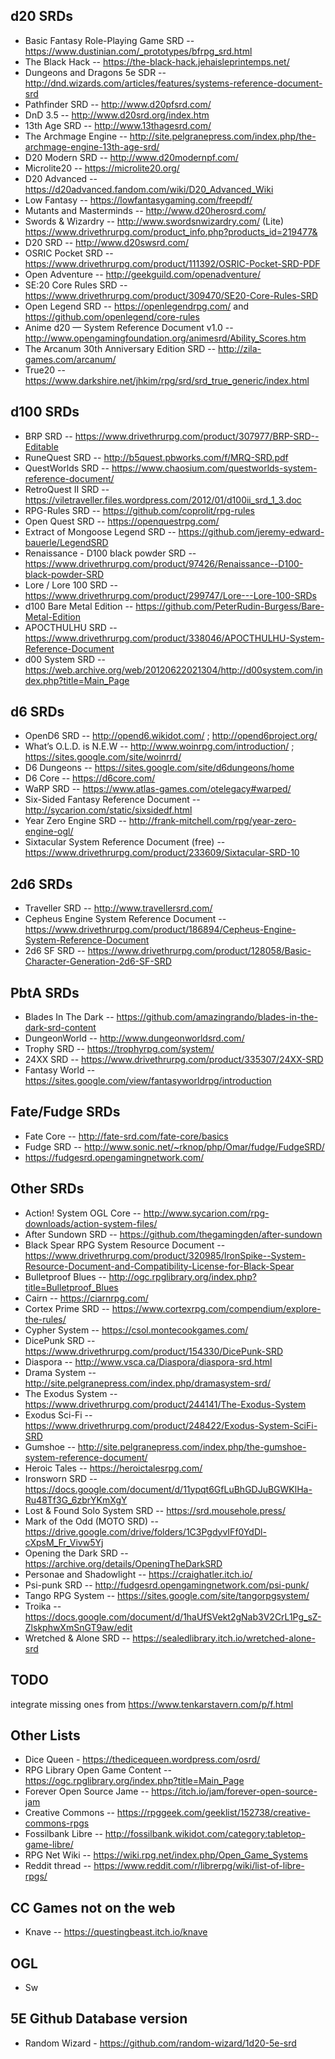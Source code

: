## d20 SRDs

* Basic Fantasy Role-Playing Game SRD -- https://www.dustinian.com/_prototypes/bfrpg_srd.html
* The Black Hack -- https://the-black-hack.jehaisleprintemps.net/
* Dungeons and Dragons 5e SDR -- http://dnd.wizards.com/articles/features/systems-reference-document-srd
* Pathfinder SRD -- http://www.d20pfsrd.com/
* DnD 3.5 -- http://www.d20srd.org/index.htm
* 13th Age SRD -- http://www.13thagesrd.com/
* The Archmage Engine -- http://site.pelgranepress.com/index.php/the-archmage-engine-13th-age-srd/
* D20 Modern SRD -- http://www.d20modernpf.com/
* Microlite20 -- https://microlite20.org/
* D20 Advanced -- https://d20advanced.fandom.com/wiki/D20_Advanced_Wiki
* Low Fantasy -- https://lowfantasygaming.com/freepdf/
* Mutants and Masterminds -- http://www.d20herosrd.com/
* Swords & Wizardry -- http://www.swordsnwizardry.com/
  (Lite) https://www.drivethrurpg.com/product_info.php?products_id=219477&
* D20 SRD -- http://www.d20swsrd.com/
* OSRIC Pocket SRD -- https://www.drivethrurpg.com/product/111392/OSRIC-Pocket-SRD-PDF
* Open Adventure -- http://geekguild.com/openadventure/
* SE:20 Core Rules SRD -- https://www.drivethrurpg.com/product/309470/SE20-Core-Rules-SRD
* Open Legend SRD -- https://openlegendrpg.com/ and https://github.com/openlegend/core-rules
* Anime d20 — System Reference Document v1.0 -- http://www.opengamingfoundation.org/animesrd/Ability_Scores.htm
* The Arcanum 30th Anniversary Edition SRD -- http://zila-games.com/arcanum/
* True20 -- https://www.darkshire.net/jhkim/rpg/srd/srd_true_generic/index.html

## d100 SRDs

* BRP SRD -- https://www.drivethrurpg.com/product/307977/BRP-SRD--Editable
* RuneQuest SRD -- http://b5quest.pbworks.com/f/MRQ-SRD.pdf
* QuestWorlds SRD -- https://www.chaosium.com/questworlds-system-reference-document/
* RetroQuest II SRD -- https://viletraveller.files.wordpress.com/2012/01/d100ii_srd_1_3.doc
* RPG-Rules SRD -- https://github.com/coprolit/rpg-rules
* Open Quest SRD -- https://openquestrpg.com/
* Extract of Mongoose Legend SRD -- https://github.com/jeremy-edward-bauerle/LegendSRD
* Renaissance - D100 black powder SRD -- https://www.drivethrurpg.com/product/97426/Renaissance--D100-black-powder-SRD
* Lore / Lore 100 SRD -- https://www.drivethrurpg.com/product/299747/Lore---Lore-100-SRDs
* d100 Bare Metal Edition -- https://github.com/PeterRudin-Burgess/Bare-Metal-Edition
* APOCTHULHU SRD -- https://www.drivethrurpg.com/product/338046/APOCTHULHU-System-Reference-Document
* d00 System SRD -- https://web.archive.org/web/20120622021304/http://d00system.com/index.php?title=Main_Page

## d6 SRDs

* OpenD6 SRD -- http://opend6.wikidot.com/ ; http://opend6project.org/
* What’s O.L.D. is N.E.W -- http://www.woinrpg.com/introduction/ ; https://sites.google.com/site/woinrrd/
* D6 Dungeons -- https://sites.google.com/site/d6dungeons/home
* D6 Core -- https://d6core.com/
* WaRP SRD -- https://www.atlas-games.com/otelegacy#warped/
* Six-Sided Fantasy Reference Document -- http://sycarion.com/static/sixsidedf.html
* Year Zero Engine SRD -- http://frank-mitchell.com/rpg/year-zero-engine-ogl/
* Sixtacular System Reference Document (free) -- https://www.drivethrurpg.com/product/233609/Sixtacular-SRD-10

## 2d6 SRDs

* Traveller SRD -- http://www.travellersrd.com/
* Cepheus Engine System Reference Document -- https://www.drivethrurpg.com/product/186894/Cepheus-Engine-System-Reference-Document
* 2d6 SF SRD -- https://www.drivethrurpg.com/product/128058/Basic-Character-Generation-2d6-SF-SRD

## PbtA SRDs

* Blades In The Dark -- https://github.com/amazingrando/blades-in-the-dark-srd-content
* DungeonWorld -- http://www.dungeonworldsrd.com/
* Trophy SRD -- https://trophyrpg.com/system/
* 24XX SRD -- https://www.drivethrurpg.com/product/335307/24XX-SRD
* Fantasy World -- https://sites.google.com/view/fantasyworldrpg/introduction

## Fate/Fudge SRDs

* Fate Core -- http://fate-srd.com/fate-core/basics
* Fudge SRD -- http://www.sonic.net/~rknop/php/Omar/fudge/FudgeSRD/
 * https://fudgesrd.opengamingnetwork.com/

## Other SRDs

* Action! System OGL Core -- http://www.sycarion.com/rpg-downloads/action-system-files/
* After Sundown SRD -- https://github.com/thegamingden/after-sundown
* Black Spear RPG System Resource Document -- https://www.drivethrurpg.com/product/320985/IronSpike--System-Resource-Document-and-Compatibility-License-for-Black-Spear
* Bulletproof Blues -- http://ogc.rpglibrary.org/index.php?title=Bulletproof_Blues
* Cairn -- https://ciarnrpg.com/
* Cortex Prime SRD -- https://www.cortexrpg.com/compendium/explore-the-rules/
* Cypher System -- https://csol.montecookgames.com/
* DicePunk SRD -- https://www.drivethrurpg.com/product/154330/DicePunk-SRD
* Diaspora --  http://www.vsca.ca/Diaspora/diaspora-srd.html
* Drama System -- http://site.pelgranepress.com/index.php/dramasystem-srd/
* The Exodus System -- https://www.drivethrurpg.com/product/244141/The-Exodus-System
* Exodus Sci-Fi -- https://www.drivethrurpg.com/product/248422/Exodus-System-SciFi-SRD
* Gumshoe -- http://site.pelgranepress.com/index.php/the-gumshoe-system-reference-document/
* Heroic Tales -- https://heroictalesrpg.com/
* Ironsworn SRD -- https://docs.google.com/document/d/11ypqt6GfLuBhGDJuBGWKlHa-Ru48Tf3G_6zbrYKmXgY
* Lost & Found Solo System SRD -- https://srd.mousehole.press/
* Mark of the Odd (MOTO SRD) -- https://drive.google.com/drive/folders/1C3PgdyvIFf0YdDl-cXpsM_Fr_Vivw5Yj
* Opening the Dark SRD -- https://archive.org/details/OpeningTheDarkSRD
* Personae and Shadowlight -- https://craighatler.itch.io/
* Psi-punk SRD -- http://fudgesrd.opengamingnetwork.com/psi-punk/
* Tango RPG System -- https://sites.google.com/site/tangorpgsystem/
* Troika -- https://docs.google.com/document/d/1haUfSVekt2gNab3V2CrL1Pg_sZ-ZlskphwXmSnGT9aw/edit
* Wretched & Alone SRD -- https://sealedlibrary.itch.io/wretched-alone-srd

## TODO

integrate missing ones from https://www.tenkarstavern.com/p/f.html

## Other Lists

* Dice Queen - https://thedicequeen.wordpress.com/osrd/
* RPG Library Open Game Content -- https://ogc.rpglibrary.org/index.php?title=Main_Page
* Forever Open Source Jame -- https://itch.io/jam/forever-open-source-jam
* Creative Commons -- https://rpggeek.com/geeklist/152738/creative-commons-rpgs
* Fossilbank Libre -- http://fossilbank.wikidot.com/category:tabletop-game-libre/
* RPG Net Wiki -- https://wiki.rpg.net/index.php/Open_Game_Systems
* Reddit thread -- https://www.reddit.com/r/librerpg/wiki/list-of-libre-rpgs/

## CC Games not on the web

* Knave -- https://questingbeast.itch.io/knave

## OGL
* Sw

## 5E Github Database version
* Random Wizard - https://github.com/random-wizard/1d20-5e-srd
